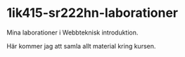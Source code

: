 1ik415-sr222hn-laborationer
===========================

Mina laborationer i Webbteknisk introduktion.

Här kommer jag att samla allt material kring kursen.